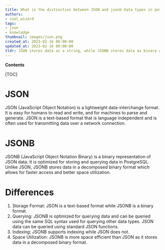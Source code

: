 ```yaml
---
title: What is the distinction between JSON and jsonb data types in postgres?
authors:
- cool_wizard
tags:
- json
- knowledge
thumbnail: images/json.png
created_at: 2023-02-16 00:00:00
updated_at: 2023-02-16 00:00:00
tldr: JSON stores data as a string, while JSONB stores data as binary objects, allowing for more efficient storage and querying.
---
```


**Contents**

[TOC]

# JSON
JSON (JavaScript Object Notation) is a lightweight data-interchange format. It is easy for humans to read and write, and for machines to parse and generate. JSON is a text-based format that is language independent and is often used for transmitting data over a network connection.

# JSONB
JSONB (JavaScript Object Notation Binary) is a binary representation of JSON data. It is optimized for storing and querying data in PostgreSQL. Unlike JSON, JSONB stores data in a decomposed binary format which allows for faster access and better space utilization.

# Differences
1. Storage Format: JSON is a text-based format while JSONB is a binary format.
2. Querying: JSONB is optimized for querying data and can be queried using the same SQL syntax used for querying other data types. JSON data can be queried using standard JSON functions.
3. Indexing: JSONB supports indexing while JSON does not.
4. Space Utilization: JSONB is more space efficient than JSON as it stores data in a decomposed binary format.
